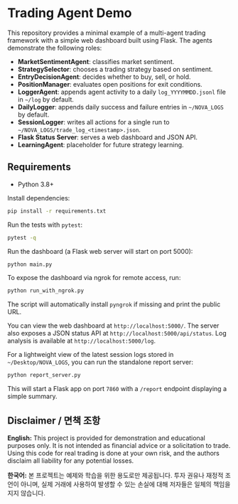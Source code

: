 # Trading Agent Demo

This repository provides a minimal example of a multi-agent trading framework with
a simple web dashboard built using Flask. The agents demonstrate the following roles:

- **MarketSentimentAgent**: classifies market sentiment.
- **StrategySelector**: chooses a trading strategy based on sentiment.
- **EntryDecisionAgent**: decides whether to buy, sell, or hold.
- **PositionManager**: evaluates open positions for exit conditions.
- **LoggerAgent**: appends agent activity to a daily `log_YYYYMMDD.jsonl` file in `~/log` by default.
- **DailyLogger**: appends daily success and failure entries in `~/NOVA_LOGS` by default.
- **SessionLogger**: writes all actions for a single run to `~/NOVA_LOGS/trade_log_<timestamp>.json`.
- **Flask Status Server**: serves a web dashboard and JSON API.
- **LearningAgent**: placeholder for future strategy learning.

## Requirements

- Python 3.8+

Install dependencies:

```bash
pip install -r requirements.txt
```

Run the tests with `pytest`:

```bash
pytest -q
```

Run the dashboard (a Flask web server will start on port 5000):

```bash
python main.py
```

To expose the dashboard via ngrok for remote access, run:

```bash
python run_with_ngrok.py
```
The script will automatically install `pyngrok` if missing and print the public URL.

You can view the web dashboard at `http://localhost:5000/`.
The server also exposes a JSON status API at `http://localhost:5000/api/status`.
Log analysis is available at `http://localhost:5000/log`.

For a lightweight view of the latest session logs stored in
`~/Desktop/NOVA_LOGS`, you can run the standalone report server:

```bash
python report_server.py
```
This will start a Flask app on port `7860` with a `/report` endpoint displaying
a simple summary.

## Disclaimer / 면책 조항

**English:** This project is provided for demonstration and educational purposes only. It is not intended as financial advice or a solicitation to trade. Using this code for real trading is done at your own risk, and the authors disclaim all liability for any potential losses.

**한국어:** 본 프로젝트는 예제와 학습을 위한 용도로만 제공됩니다. 투자 권유나 재정적 조언이 아니며, 실제 거래에 사용하여 발생할 수 있는 손실에 대해 저자들은 일체의 책임을 지지 않습니다.

